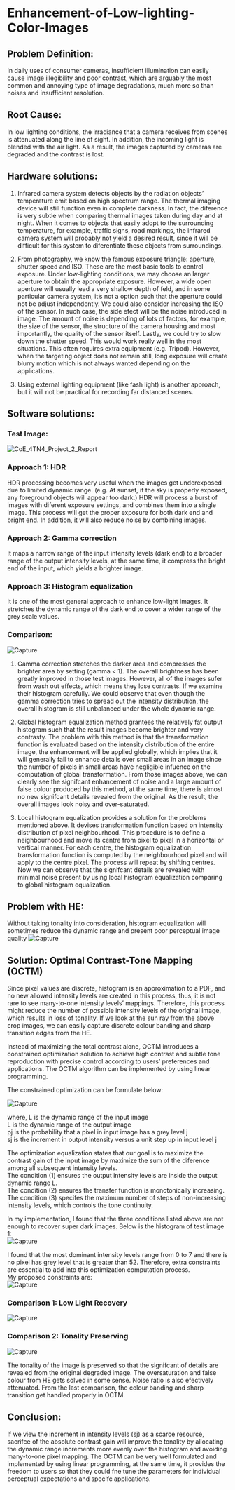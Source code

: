 # Enhancement-of-Low-lighting-Color-Images

## Problem Definition:
In daily uses of consumer cameras, insufficient illumination can easily cause image illegibility and poor contrast, which are arguably the most common and annoying type of image degradations, much more so than noises and insufficient resolution.

## Root Cause:
In low lighting conditions, the irradiance that a camera receives from scenes is attenuated along the line of sight. In addition, the incoming light is blended with the air light. As a result, the images captured by cameras are degraded and the contrast is lost.

## Hardware solutions:
1) Infrared camera system detects objects by the radiation objects’ temperature emit based on high spectrum range. The thermal imaging device will still function even in complete darkness. In fact, the diference is very subtle when comparing thermal images taken during
day and at night. When it comes to objects that easily adopt to the surrounding temperature, for example, traffic signs, road markings, the infrared camera system will probably not yield a desired result, since it will be difficult for this system to diferentiate these objects from surroundings.

2) From photography, we know the famous exposure triangle: aperture, shutter speed and ISO. These are the most basic tools to control exposure. Under low-lighting conditions, we may choose an larger aperture to obtain the appropriate exposure. However, a wide open aperture will usually lead a very shallow depth of feld, and in some particular camera system, it’s not a option such that the aperture could not be adjust independently. We could also consider increasing the ISO of the sensor. In such case, the side efect will be the noise introduced in image. The amount of noise is depending of lots of factors, for example, the size of the sensor, the structure of the camera housing and most importantly, the quality of the sensor itself. Lastly, we could try to slow down the shutter speed. This would work really well in the most situations. This often requires extra equipment (e.g. Tripod). However, when the targeting object does not remain still, long exposure will create blurry motion which is not always wanted depending on the applications.

3) Using external lighting equipment (like fash light) is another approach, but it will not be practical for recording far distanced scenes.

## Software solutions:

### Test Image:
![CoE_4TN4_Project_2_Report](https://user-images.githubusercontent.com/29167705/63470087-b0ce4980-c439-11e9-905c-31e104d1f438.jpg)

### Approach 1: HDR
HDR processing becomes very useful when the images get underexposed due to limited dynamic range. (e.g. At sunset, if the sky is properly exposed, any foreground objects will appear too dark.) HDR will process a burst of images with diferent exposure settings, and
combines them into a single image. This process will get the proper exposure for both dark end and bright end. In addition, it will also reduce noise by combining images.

### Approach 2: Gamma correction
It maps a narrow range of the input intensity levels (dark end) to a broader range of the output intensity levels, at the same time, it compress the bright end of the input, which yields a brighter image.

### Approach 3: Histogram equalization
It is one of the most general approach to enhance low-light images. It stretches the dynamic range of the dark end to cover a wider range of the grey scale values.

### Comparison:

![Capture](https://user-images.githubusercontent.com/29167705/63471694-e6753180-c43d-11e9-936c-289c966b8b7d.JPG)


1) Gamma correction stretches the darker area and compresses the brighter area by setting
(gamma < 1). The overall brightness has been greatly improved in those test images.
However, all of the images sufer from wash out effects, which means they lose contrasts. If
we examine their histogram carefully. We could observe that even though the gamma
correction tries to spread out the intensity distribution, the overall histogram is still
unbalanced under the whole dynamic range.

2) Global histogram equalization method grantees the relatively fat output histogram such
that the result images become brighter and very contrasty. The problem with this method is
that the transformation function is evaluated based on the intensity distribution of the
entire image, the enhancement will be applied globally, which implies that it will generally
fail to enhance details over small areas in an image since the number of pixels in small areas
have negligible infuence on the computation of global transformation. From those images
above, we can clearly see the signifcant enhancement of noise and a large amount of false
colour produced by this method, at the same time, there is almost no new signifcant details
revealed from the original. As the result, the overall images look noisy and over-saturated.

3) Local histogram equalization provides a solution for the problems mentioned above. It
devises transformation function based on intensity distribution of pixel neighbourhood.
This procedure is to define a neighbourhood and move its centre from pixel to pixel in a
horizontal or vertical manner. For each centre, the histogram equalization transformation
function is computed by the neighbourhood pixel and will apply to the centre pixel. 
The process will repeat by shifting centres. Now we can observe that the signifcant details are
revealed with minimal noise present by using local histogram equalization comparing to
global histogram equalization.

## Problem with HE:
Without taking tonality into consideration, histogram equalization will sometimes reduce the dynamic range and present poor perceptual image quality
![Capture](https://user-images.githubusercontent.com/29167705/63471044-32bf7200-c43c-11e9-8fe2-fd3456e66a1a.JPG)

## Solution: Optimal Contrast-Tone Mapping (OCTM)
Since pixel values are discrete, histogram is an approximation to a PDF, and no new allowed
intensity levels are created in this process, thus, it is not rare to see many-to-one intensity
levels’ mappings. Therefore, this process might reduce the number of possible intensity
levels of the original image, which results in loss of tonality. If we look at the sun ray from
the above crop images, we can easily capture discrete colour banding and sharp transition
edges from the HE.

Instead of maximizing the total contrast alone, OCTM introduces a constrained
optimization solution to achieve high contrast and subtle tone reproduction with precise
control according to users’ preferences and applications. The OCTM algorithm can be
implemented by using linear programming.

The constrained optimization can be formulate below:

![Capture](https://user-images.githubusercontent.com/29167705/63471179-7914d100-c43c-11e9-9fb0-d6ee727cac42.JPG)

where,
L is the dynamic range of the input image  
L is the dynamic range of the output image  
pj is the probability that a pixel in input image has a grey level j  
sj is the increment in output intensity versus a unit step up in input level j

The optimization equalization states that our goal is to maximize the contrast gain of the
input image by maximize the sum of the diference among all subsequent intensity levels.  
The condition (1) ensures the output intensity levels are inside the output dynamic range L.  
The condition (2) ensures the transfer function is monotonically increasing.  
The condition (3) specifes the maximum number of steps of non-increasing intensity levels,
which controls the tone continuity.

In my implementation, I found that the three conditions listed above are not enough to
recover super dark images. Below is the histogram of test image 1:  
![Capture](https://user-images.githubusercontent.com/29167705/63471516-58994680-c43d-11e9-8777-effc1125a9c1.JPG)

I found that the most dominant intensity levels range from 0 to 7 and there is no pixel has grey level that is greater than 52. Therefore, extra constraints are essential to add into this optimization computation
process.  
My proposed constraints are:  
![Capture](https://user-images.githubusercontent.com/29167705/63471610-9c8c4b80-c43d-11e9-8bd8-71944fe80d01.JPG)

### Comparison 1: Low Light Recovery

![Capture](https://user-images.githubusercontent.com/29167705/63471803-30f6ae00-c43e-11e9-9926-0bd202401604.JPG)

### Comparison 2: Tonality Preserving

![Capture](https://user-images.githubusercontent.com/29167705/63471973-b1b5aa00-c43e-11e9-83c2-9eb767540b83.JPG)

The tonality of the image is preserved so that the signifcant of details are revealed from the original degraded image. The oversaturation and false colour from HE gets solved in some sense. Noise ratio is also efectively attenuated. From the last
comparison, the colour banding and sharp transition get handled properly in OCTM.

## Conclusion:
If we view the increment in intensity levels (sj) as a scarce resource, sacrifce of the absolute
contrast gain will improve the tonality by allocating the dynamic range increments more
evenly over the histogram and avoiding many-to-one pixel mapping.
The OCTM can be very well formulated and implemented by using linear programming, at
the same time, it provides the freedom to users so that they could fne tune the parameters
for individual perceptual expectations and specifc applications.


